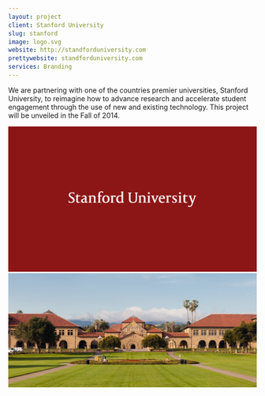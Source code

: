 ```yaml
---
layout: project
client: Stanford University
slug: stanford
image: logo.svg 
website: http://standforduniversity.com
prettywebsite: standforduniversity.com
services: Branding
---
```


We are partnering with one of the countries premier universities, Stanford University, to reimagine how to advance research and accelerate student engagement through the use of new and existing technology. This project will be unveiled in the Fall of 2014.

![Stanford](/images/client-assets/stanford/01.png)
![Stanford](/images/client-assets/stanford/02.jpg)